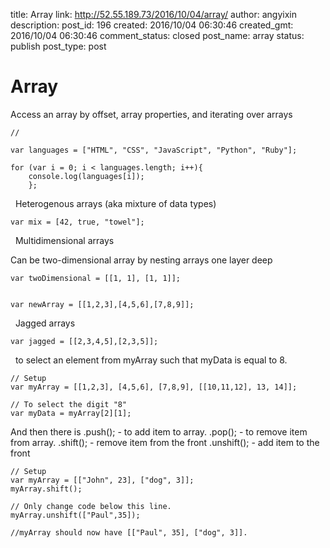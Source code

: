 title: Array
link: http://52.55.189.73/2016/10/04/array/
author: angyixin
description: 
post_id: 196
created: 2016/10/04 06:30:46
created_gmt: 2016/10/04 06:30:46
comment_status: closed
post_name: array
status: publish
post_type: post

# Array

Access an array by offset, array properties, and iterating over arrays 
    
    
    //
    
    var languages = ["HTML", "CSS", "JavaScript", "Python", "Ruby"];
    
    for (var i = 0; i < languages.length; i++){
        console.log(languages[i]);
        };
    

  Heterogenous arrays (aka mixture of data types) 
    
    
    var mix = [42, true, "towel"];

  Multidimensional arrays 

Can be two-dimensional array by nesting arrays one layer deep
    
    
    var twoDimensional = [[1, 1], [1, 1]];
    
    
    var newArray = [[1,2,3],[4,5,6],[7,8,9]];

  Jagged arrays 
    
    
    var jagged = [[2,3,4,5],[2,3,5]];

  to select an element from myArray such that myData is equal to 8. 
    
    
    // Setup
    var myArray = [[1,2,3], [4,5,6], [7,8,9], [[10,11,12], 13, 14]];
    
    // To select the digit "8" 
    var myData = myArray[2][1];
    

And then there is .push(); - to add item to array. .pop(); - to remove item from array. .shift(); - remove item from the front .unshift(); - add item to the front 
    
    
    // Setup
    var myArray = [["John", 23], ["dog", 3]];
    myArray.shift();
    
    // Only change code below this line.
    myArray.unshift(["Paul",35]);
    
    //myArray should now have [["Paul", 35], ["dog", 3]].